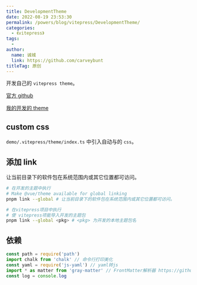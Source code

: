 ```yaml
---
title: DevelopmentTheme
date: 2022-08-19 23:53:30
permalink: /powers/blog/vitepress/DevelopmentTheme/
categories:
  - 《vitepress》
tags:
  - 
author: 
  name: 诚城
  link: https://github.com/carveybunt
titleTag: 原创
---
```


开发自己的 `vitepress theme`。

[官方 github](https://github.com/vuejs/theme)

[我的开发的 theme]()

## custom css

`demo/.vitepress/theme/index.ts` 中引入自动与的 `css`。

## 添加 link

让当前目录下的软件包在系统范围内或其它位置都可访问。

```sh
# 在开发的主题中执行
# Make @vue/theme available for global linking
pnpm link --global # 让当前目录下的软件包在系统范围内或其它位置都可访问。
```

```sh
# 在vitepress项目中执行
# 使 vitepress项能导入开发的主题包
pnpm link --global <pkg> # <pkg> 为开发的本地主题包名
```

## 依赖

```ts
const path = require('path')
import chalk from 'chalk' // 命令行打印美化
const yaml = require('js-yaml') // yaml转js
import * as matter from 'gray-matter' // FrontMatter解析器 https://github.com/jonschlinkert/gray-matter
const log = console.log
```